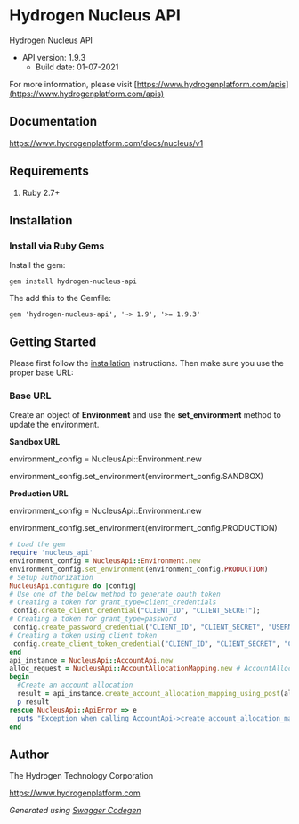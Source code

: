 # Hydrogen Nucleus API

Hydrogen Nucleus API
- API version: 1.9.3
  - Build date: 01-07-2021

For more information, please visit [https://www.hydrogenplatform.com/apis](https://www.hydrogenplatform.com/apis)

## Documentation

https://www.hydrogenplatform.com/docs/nucleus/v1

## Requirements
1. Ruby 2.7+

## Installation

### Install via Ruby Gems

Install the gem:

```shell
gem install hydrogen-nucleus-api
```

The add this to the Gemfile:

    gem 'hydrogen-nucleus-api', '~> 1.9', '>= 1.9.3'

## Getting Started

Please first follow the [installation](#installation) instructions. Then make sure you use the proper base URL:

### Base URL

Create an object of **Environment** and use the **set_environment** method to update the environment.

**Sandbox URL**

environment_config = NucleusApi::Environment.new

environment_config.set_environment(environment_config.SANDBOX)

**Production URL**

environment_config = NucleusApi::Environment.new

environment_config.set_environment(environment_config.PRODUCTION)

```ruby
# Load the gem
require 'nucleus_api'
environment_config = NucleusApi::Environment.new
environment_config.set_environment(environment_config.PRODUCTION)
# Setup authorization
NucleusApi.configure do |config|
# Use one of the below method to generate oauth token        
# Creating a token for grant_type=client_credentials
 config.create_client_credential("CLIENT_ID", "CLIENT_SECRET");
# Creating a token for grant_type=password
 config.create_password_credential("CLIENT_ID", "CLIENT_SECRET", "USERNAME", "PASSWORD");
# Creating a token using client token
 config.create_client_token_credential("CLIENT_ID", "CLIENT_SECRET", "CLIENT_TOKEN")
end
api_instance = NucleusApi::AccountApi.new
alloc_request = NucleusApi::AccountAllocationMapping.new # AccountAllocationMapping | allocRequest
begin
  #Create an account allocation
  result = api_instance.create_account_allocation_mapping_using_post(alloc_request)
  p result
rescue NucleusApi::ApiError => e
  puts "Exception when calling AccountApi->create_account_allocation_mapping_using_post: #{e}"
end
```
## Author
The Hydrogen Technology Corporation

https://www.hydrogenplatform.com

*Generated using [Swagger Codegen](https://github.com/swagger-api/swagger-codegen)*
